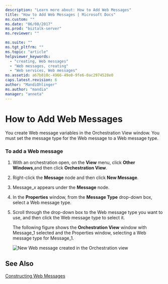 ```yaml
---
description: "Learn more about: How to Add Web Messages"
title: "How to Add Web Messages | Microsoft Docs"
ms.custom: ""
ms.date: "06/08/2017"
ms.prod: "biztalk-server"
ms.reviewer: ""

ms.suite: ""
ms.tgt_pltfrm: ""
ms.topic: "article"
helpviewer_keywords: 
  - "creating, Web messages"
  - "Web messages, creating"
  - "Web services, Web messages"
ms.assetid: a67b810c-4966-49e0-9fe6-0ac2974528e0
caps.latest.revision: 6
author: "MandiOhlinger"
ms.author: "mandia"
manager: "anneta"
---
```

# How to Add Web Messages
You create Web message variables in the Orchestration View window. You must set the message type for the Web message to a Web message type.  
  
### To add a Web message  
  
1.  With an orchestration open, on the **View** menu, click **Other Windows**,and then click **Orchestration View**.  
  
2.  Right-click the **Message** node and then click **New Message**.  
  
3.  Message_*x* appears under the **Message** node.  
  
4.  In the **Properties** window, from the **Message Type** drop-down box, select a Web message type.  
  
5.  Scroll through the drop-down box to the Web message type you want to use, and then click the Web message type to select it.  
  
     The following figure shows the **Orchestration View** window with Message_1 selected and the Properties window, selecting a Web message type for Message_1.  
  
     ![New Web message created in the Orchestration view](../core/media/ebiz-prog-ws-addwebmsgvariable.gif "ebiz_prog_ws_addwebmsgvariable")  
  
## See Also  
 [Constructing Web Messages](../core/constructing-web-messages.md)

